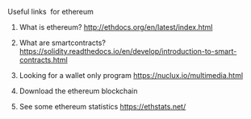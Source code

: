 Useful links  for ethereum
1. What is ethereum?
http://ethdocs.org/en/latest/index.html

2. What are smartcontracts?
https://solidity.readthedocs.io/en/develop/introduction-to-smart-contracts.html


3. Looking for a wallet only program
https://nuclux.io/multimedia.html

4. Download the ethereum blockchain 


5. See some ethereum statistics
https://ethstats.net/
